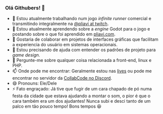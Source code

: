 ### Olá Githubers! 👋

- 🔭 Estou atualmente trabalhando num jogo _infinite runner_ comercial e transmitindo integralmente na [@pliavi at twitch](twitch.com/Pliavi).
- 🌱 Estou atualmente aprendendo sobre a _engine_ Godot para o jogo e postando sobre o que foi aprendido em [pliavi.com](http://pliavi.com).
- 👯 Gostaria de colaborar em projetos de interfaces gráficas que facilitam a experiencia do usuário em sistemas operacionais.
- 🤔 Estou precisando de ajuda com entender os padrões de projeto para _game design_.
- 💬 Pergunte-me sobre qualquer coisa relacionada a front-end, linux e PHP.
- 📫 Onde pode me encontrar: Geralmente estou nas [lives](twitch.com/Pliavi) ou pode me encontrar no servidor da [CollabCode no Discord](https://discord.gg/vsHQy3).
- 😄 Pronouns: Ele/Dele
- ⚡ Fato engraçado: Já tive que fugir de um cara chapado de pó numa festa da cidade que estava ajudando a montar o som, o pior é que o cara também era um dos ajudantes! Nunca subi e desci tanto de um palco em tão pouco tempo! Bons tempos :laughing:
